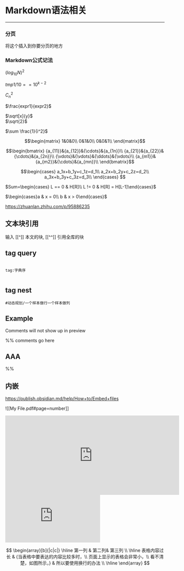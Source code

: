 # Markdown语法相关

---


### 分页

<div STYLE="page-break-after: always;"></div>  
将这个插入到你要分页的地方


### Markdown公式记法

$(log_{10}N)^2$

$tmp1/10 == 10^{k-2}$

$C_n^2$  

$\frac{expr1}{expr2}$

$\sqrt[x]{y}$  
$\sqrt{2}$

$\sum \frac{1}{i^2}$

$$\begin{matrix}
1&0&0\\
0&1&0\\
0&0&1\\
\end{matrix}$$



$$\begin{bmatrix}
{a_{11}}&{a_{12}}&{\cdots}&{a_{1n}}\\
{a_{21}}&{a_{22}}&{\cdots}&{a_{2n}}\\
{\vdots}&{\vdots}&{\ddots}&{\vdots}\\
{a_{m1}}&{a_{m2}}&{\cdots}&{a_{mn}}\\
\end{bmatrix}$$


$$\begin{cases}
a_1x+b_1y+c_1z=d_1\\
a_2x+b_2y+c_2z=d_2\\
a_3x+b_3y+c_3z=d_3\\
\end{cases}
$$

$Sum=\begin{cases} L == 0 & H[R]\\
L != 0 & H[R] = H[L-1]\end{cases}$


$\begin{cases}a & x = 0\\ 
b & x > 0\end{cases}$


https://zhuanlan.zhihu.com/p/95886235


## 文本块引用
输入 \[\[^\]\] 本文的块,  \[\[^^\]\] 引用全库的块


## tag query

```query

tag:字典序


```

## tag nest
```
#动态规划/一个样本做行一个样本做列
```

## Example
 Comments will not show up in preview
 
 %%
 comments go here
 
 ## AAA
 
 %%


## 内嵌
https://publish.obsidian.md/help/How+to/Embed+files

!\[\[My File.pdf#page=number\]\]


<iframe
    border=0
    frameborder=0
    height=250
    width=550  
    src="https://twitframe.com/show?url=https%3A%2F%2Ftwitter.com%2Fjack%2Fstatus%2F20">
</iframe>

<iframe src="https://player.bilibili.com/player.html?aid=586848024&bvid=BV1Kz4y1m74W&cid=300166684&page=1" scrolling="no" border="0" frameborder="no" framespacing="0" allowfullscreen="true"> 
</iframe>

$$
\begin{array}[b]{|c|c|} 
\hline 第一列 & 第二列& 第三列 \\ 
\hline 表格内容过长 & {当表格中要表达的内容比较多时，\\
页面上显示的表格会非常小，\\
看不清楚，如图所示，} & 所以要使用换行的办法 \\ 
\hline 
\end{array}
$$

